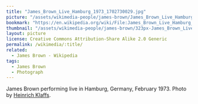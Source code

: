 ```yaml
---
title: "James_Brown_Live_Hamburg_1973_1702730029.jpg"
picture: "/assets/wikimedia-people/james-brown/James_Brown_Live_Hamburg_1973_1702730029.jpg"
bookmark: "https://en.wikipedia.org/wiki/File:James_Brown_Live_Hamburg_1973_1702730029.jpg"
thumbnail: "/assets/wikimedia-people/james-brown/323px-James_Brown_Live_Hamburg_1973_1702730029.jpg"
layout: picture
license: Creative Commons Attribution-Share Alike 2.0 Generic
permalink: /wikimedia/:title/
related:
  - James Brown - Wikipedia
tags:
  - James Brown
  - Photograph
---
```

James Brown performing live in Hamburg, Germany, February 1973. Photo by [Heinrich Klaffs](https://flickr.com/photos/heiner1947/).
